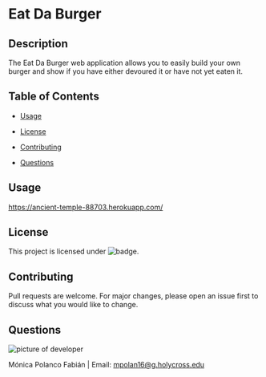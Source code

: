 # Eat Da Burger


## Description

The Eat Da Burger web application allows you to easily build your own burger and show if you have either devoured it or have not yet eaten it.

## Table of Contents

* [Usage](#usage)

* [License](#license)

* [Contributing](#contributing)

* [Questions](#questions)


## Usage

https://ancient-temple-88703.herokuapp.com/

## License
 This project is licensed under ![badge](https://img.shields.io/badge/License-MIT-blue).

## Contributing
Pull requests are welcome. For major changes, please open an issue first to discuss what you would like to change.

## Questions

![picture of developer](https://avatars3.githubusercontent.com/u/60660512?v=4)

Mónica Polanco Fabián | Email: mpolan16@g.holycross.edu
